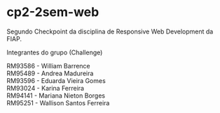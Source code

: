 # cp2-2sem-web
Segundo Checkpoint da disciplina de Responsive Web Development da FIAP.


Integrantes do grupo (Challenge)

RM93586 - William Barrence<br/>
RM95489 - Andrea Madureira<br/>
RM93596 - Eduarda Vieira Gomes<br/>
RM93024 - Karina Ferreira<br/>
RM94141 - Mariana Nieton Borges<br/>
RM95251 - Wallison Santos Ferreira<br/>
